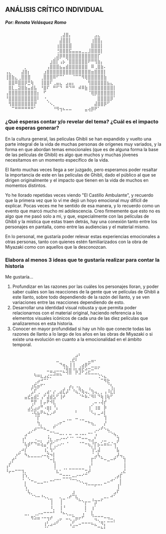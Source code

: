 ## ANÁLISIS CRÍTICO INDIVIDUAL 
##### Por: Renata Velásquez Romo 
⠀⠀⠀⠀⠀⠀⠀⠀⠀⠀⠀⠀⠀⠀⠀⠀⠀⢀⣼⣿⡄⠀⠀⠀⠀⠀⠀⠀⣠⣄⠀⠀⠀⠀⠀
⠀⠀⠀⠀⠀⠀⠀⠀⠀⠀⠀⠀⠀⠀⠀⠀⠀⣼⣿⣿⡇⠀⠀⠀⠀⠀⠀⢰⣿⣿⡄⠀⠀⠀⠀
⠀⠀⠀⠀⠀⠀⠀⠀⠀⠀⠀⠀⠀⠀⠀⠀⢰⣿⣿⣿⣿⠀⠀⠀⠀⠀⠀⣿⣿⣿⡇⠀⠀⠀⠀
⠀⠀⠀⠀⠀⠀⠀⠀⠀⠀⠀⠀⠀⠀⠀⠀⢘⣿⣿⣿⣯⣤⣤⣤⣀⣀⣸⣿⣿⣿⡇⠀⠀⠀⠀
⠀⠀⠀⠀⠀⠀⠀⠀⠀⠀⠀⠀⠀⠀⠀⢀⣼⡿⠿⣿⣿⣿⣿⣿⣿⣿⣿⣿⣿⡏⠀⠀⠀⠀⠀
⠀⠀⠀⠀⠀⠀⠀⠀⠀⠀⠀⠀⠀⠀⣰⣿⡏⢠⡦⠈⣿⣿⣿⣿⣿⣿⠟⠛⢻⣷⡄⠀⠀⠀⠀
⠀⠀⠀⠀⠀⠀⡀⠀⠀⠀⠀⠀⠀⢠⣿⣿⣿⣦⣤⣾⣿⣿⣿⣿⣿⣿⠀⠿⢀⣿⣷⠄⠀⠀⠀
⢠⣄⠀⠀⠀⣼⣿⡆⠀⠀⠀⠀⣰⣿⣿⣿⣿⣿⣿⣿⣿⣿⣿⣿⣿⣿⣿⣶⣿⣿⣿⡇⠀⠀⠀
⢸⣿⣷⣄⢀⣿⣿⣿⠀⠀⠀⢀⣿⣿⣿⠿⠋⠉⠁⠀⠀⠈⠉⠉⠻⢿⣿⣿⣿⣿⣿⣷⠀⠀⠀
⠀⣿⣿⠿⣿⣿⡿⣛⢷⠀⠀⢸⣿⣿⠏⢀⣤⣄⠀⣠⣤⡄⠀⠀⠀⠀⢻⣿⣿⣿⣿⣿⣦⣄⠀
⠀⣿⣇⣀⣽⣿⣷⣤⣾⣧⠀⠘⣿⠏⠀⠛⠋⠙⠀⠛⠙⠛⠀⠾⠿⣷⢸⣿⣿⣿⣿⣿⣿⣿⡇
⢠⣿⣿⣿⣿⣿⣿⣿⣿⣿⡆⠀⠋⠀⠀⠀⠀⠀⠀⠀⠀⠀⠀⠀⠀⠀⠈⢿⡿⣿⣿⣿⣿⣿⡇
⠘⣿⣿⣿⣿⣿⣿⣿⣿⣿⠇⠀⠐⡀⠀⠀⠀⠀⠀⠀⠀⠀⠀⠀⠀⠀⠀⠀⠀⣿⣿⣿⣿⡿⠁
⠀⢻⣿⣿⣿⣿⣿⣿⣿⡟⠀⠀⠀⠈⠢⡀⠀⠀⠀⠀⠀⠀⠀⠀⠀⠀⠀⠀⣼⣿⣿⡿⠋⠀⠀
⠀⠀⠉⠛⠛⠛⠛⠛⠛⠁⠀⠀⠀⠀⠀⠘⠻⢲⠦⠤⠤⠀⠀⠀⠀⣤⢴⡿⠟⠁⠀⠀⠀⠀⠀

### ¿Qué esperas contar y/o revelar del tema? ¿Cuál es el impacto que esperas generar?
En la cultura general, las películas Ghibli se han expandido y vuelto una parte integral de la vida de muchas personas de orígenes muy variados, y la forma en que abordan temas emocionales (que es de alguna forma la base de las películas de Ghibli) es algo que muchos y muchas jóvenes necesitamos en un momento específico de la vida. 

El llanto muchas veces llega a ser juzgado, pero esperamos poder resaltar la importancia de este en las películas de Ghibli, dado el público al que se dirigen originalmente y el impacto que tienen en la vida de muchos en momentos distintos.

 Yo he llorado repetidas veces viendo "El Castillo Ambulante", y recuerdo que la primera vez que lo ví me dejó un hoyo emocional muy difícil de explicar. Pocas veces me he sentido de esa manera, y lo recuerdo como un evento que marcó mucho mi adolescencia. Creo firmemente que esto no es algo que me pasó solo a mi, y que, especialmente con las películas de Ghibli y la mística que estas traen detrás, hay una conexión tanto entre los personajes en pantalla, como entre las audiencias y el material mismo.

 En lo personal, me gustaría poder relevar estas experiencias emocionales a otras personas, tanto con quienes estén familiarizados con la obra de Miyazaki como con aquellos que la desconozcan. 
### Elabora al menos 3 ideas que te gustaría realizar para contar la historia
Me gustaría... 
1. Profundizar en las razones por las cuáles los personajes lloran, y poder saber cuáles son las reacciones de la gente que ve películas de Ghibli a este llanto, sobre todo dependiendo de la razón del llanto, y se ven variaciones entre las reacciones dependiendo de esto. 
2. Desarrollar una identidad visual robusta y que permita poder relacionarnos con el material original, haciendo referencia a los elementos visuales icónicos de cada una de las diez películas que analizaremos en esta historia. 
3. Conocer en mayor profundidad si hay un hilo que conecte todas las razones de llanto a lo largo de los años en las obras de Miyazaki o si existe una evolución en cuanto a la emocionalidad en el ámbito temporal. 

⠀⠀⠀⠀⠀⠀⠀⠀⠀⠀⠀⠀⠀⠀⠀⠀⠀⠀⠀⠀⠀⠀⣠⠆⠀⠀⠀⠀⠀⠀⠀⠀⠀⠀⠀⠀⠀⠀
⠀⠀⠀⠀⠀⠀⠀⠀⠀⠀⠀⠀⠀⠀⠀⠀⣀⠀⠀⠀⢀⣞⠇⠀⠀⠀⣀⣤⠄⠀⠀⠀⠀⠀⠀⠀⠀⠀
⠀⠀⠀⠀⠀⠀⠀⠀⠀⠀⠀⠀⠀⠀⠀⠀⠀⠙⢶⣄⢸⢸⠀⢀⣴⡿⠋⣀⣀⣀⠀⠀⠀⠀⠀⠀⠀⠀
⠀⠀⠀⠀⠀⠀⠀⠀⠀⠀⠀⠀⠀⠤⣤⣠⠤⠤⣌⣻⣿⠘⣧⢻⡯⢚⡭⠒⠉⠁⠀⠀⠀⠀⠀⠀⠀⠀
⠀⠀⠀⠀⠀⠀⠀⠀⠀⠳⠶⣆⣠⣔⡒⠚⠛⠓⠀⠈⠉⠀⠁⠉⠀⠉⠉⠉⠉⢑⠢⣄⠀⠀⠀⠀⠀⠀
⠀⠀⠀⠀⠀⠀⠀⠀⠀⢀⡴⠚⠉⠁⠀⠀⠀⠀⠀⠀⠀⠀⠀⠀⠀⠀⠀⠀⠀⠀⠉⠻⣗⠀⠀⠀⠀⠀
⠀⠀⠀⠀⠀⠀⠀⠀⣰⢯⡶⠋⠁⠀⠀⠀⠀⠀⢀⠀⡴⡄⠠⣄⠀⠀⢀⠀⠀⠀⠀⠀⠈⢣⡀⠀⠀⠀
⠀⠀⠀⠀⠀⠀⠀⠀⣡⠏⢀⠀⢀⣴⠂⡔⢀⣴⣏⡼⠁⠘⢦⡙⢷⢤⡈⢳⢤⡀⡀⢠⠸⣎⡇⠀⠀⠀
⠀⠀⠀⠀⠀⠀⣤⣞⣥⣾⡃⢠⠋⣼⣾⣣⠋⢸⠞⠀⠀⠀⠀⠈⠓⠷⠌⠻⠇⠙⢷⢸⢷⠋⠀⠀⠀⠀
⠀⠀⠀⠀⠀⠀⠀⠀⢛⡟⠀⡇⡤⠟⠺⣇⠀⠀⠀⠀⠀⠀⠀⠀⠀⠀⠀⢀⠤⠠⢼⡞⠀⠀⠀⠀⠀⠀
⠀⠀⠀⠀⠀⠀⠀⣠⢎⣠⡴⠛⠠⣶⡆⠘⡄⠀⠀⠀⠀⠀⠀⠀⠀⠀⢰⠁⢰⣶⠀⡷⠀⠀⠀⠀⠀⠀
⠀⠀⠀⠀⠀⠀⠀⠉⠩⢯⣦⠟⠦⣌⡠⠞⠀⠀⠀⠀⠀⠀⠃⠀⠀⠀⠈⠣⡄⣀⠴⡇⠀⠀⠀⠀⠀⠀
⠀⠀⠀⠀⠀⠀⠀⠀⠀⠈⡏⠀⠀⠀⠀⠀⠀⠀⠀⢀⣀⠀⠤⢀⣀⠀⠀⠀⠀⠀⠀⢹⠀⠀⠀⠀⠀⠀
⠀⠀⠀⠀⠀⠀⠀⠀⠀⠀⢳⡀⠀⠀⠀⢀⡠⠖⠉⠀⠀⠀⠀⠀⠀⠉⠓⢦⡀⠀⠀⡜⠀⠀⠀⠀⠀⠀
⠀⠀⠀⠀⠀⠀⠀⠀⢀⡴⠒⠓⠦⣀⠀⠋⠀⠀⠀⠀⠀⠀⠀⠀⠀⠀⠀⠀⢀⡠⠞⠢⣄⠀⠀⠀⠀⠀
⠀⠀⠀⠀⠀⠀⣠⠚⠁⠀⠀⠀⠀⢀⠉⠑⠒⠤⠄⠄⠤⠀⠤⠠⠤⠄⠒⠂⢡⠀⠀⠀⠈⠑⢦⡀⠀⠀
⠀⠀⠀⠀⠀⢰⠃⠀⠀⠠⣀⡀⠀⢘⣆⢀⡤⠔⠒⠊⠈⠁⠈⠉⠒⠒⢤⣠⠃⠀⢀⣀⠀⠀⠀⣹⠀⠀
⠀⠀⠀⠀⠀⠈⢧⡾⠋⠙⠶⢵⣤⠋⡞⢁⡠⠔⠂⠈⠀⠀⠀⠈⠉⠒⢦⡘⡏⡦⠥⠶⠮⠌⢲⠁⠀⠀
⠀⠀⠀⠀⢀⠴⡎⠀⠀⠀⠀⠀⢰⡁⢳⠊⠀⠀⠀⠀⠀⠀⠀⠀⠀⠀⠀⢱⢃⣼⠀⠀⠀⠀⠈⣧⠀⠀
⠀⠀⠀⡰⠋⠀⠳⣄⣀⣀⣀⡠⠤⣝⠲⡇⠀⠀⠀⠀⠀⠀⠀⠀⠀⠀⠀⠈⣠⢧⡀⠀⠀⠀⢀⡼⢤⡀
⠀⢀⡞⠁⠀⠀⠀⠀⠀⠀⠀⠀⠀⠈⠒⣇⠀⠀⠀⠀⠀⠀⠀⠀⠀⠀⠀⡏⠁⠀⠉⠒⠤⠒⠋⠀⠀⢹
⢠⠏⠀⠀⠀⠀⠀⠀⠀⠀⠀⠀⠀⠀⠀⢸⠀⠀⠀⠀⠀⠀⠀⠀⠀⠀⢠⠃⠀⠀⠀⠀⠀⠀⠀⠀⠀⢸
⠸⡤⠤⠒⠒⢲⡀⠀⠀⠀⠀⠀⠀⠀⠀⠈⣆⠂⠈⠁⠉⠉⠉⠉⠉⢒⡼⠀⠀⠀⠀⠀⠀⠀⠀⠀⢀⣜
⠀⠀⠀⠀⠀⢸⠱⡀⠀⠀⠀⠀⠀⠀⠀⠀⠀⠉⣒⣒⣂⠤⠔⠒⠊⠉⠀⠀⠀⠀⠀⠀⠀⠀⢀⡴⡏⠀
⠀⠀⠀⠀⠀⠈⡄⠈⠒⠤⣀⣀⠤⠄⠒⠊⠉⠁⠀⠀⠈⠉⠑⠢⢄⣀⠀⠀⠀⠀⠀⣀⠤⠚⠁⠀⡇⠀
⠀⠀⠀⠀⠀⠀⢣⠀⠀⠀⠀⠀⠀⠀⠀⠀⠀⠀⠀⠀⠀⠀⠀⠀⠀⠈⠉⠉⠋⠉⠁⠀⠀⠀⠀⢸⠁⠀
⠀⠀⠀⠀⠀⠀⠈⢧⡀⠀⠀⠀⠀⠀⠀⠀⠀⠀⠀⠀⠀⣰⠀⠀⠀⠀⠀⠀⠀⠀⠀⠀⠀⠀⣠⠏⠀⠀
⠀⠀⠀⠀⠀⠀⠀⠀⠈⠑⠒⠘⠢⢄⣀⠀⠀⢄⣀⠠⠞⠉⢧⡀⠀⠀⠀⢀⠀⠀⣀⠤⠄⠚⠁⠀⠀⠀
⠀⠀⠀⠀⠀⠀⠀⠀⠀⠀⠀⠀⠀⠀⢸⠀⠀⢸⠀⠀⠀⠀⠀⠉⠑⡖⠒⠈⡽⠉⠁⠀⠀⠀⠀⠀⠀⠀
⠀⠀⠀⠀⠀⠀⠀⠀⠀⠀⠀⠀⠀⠀⠸⡀⠀⢸⠘⠀⠀⠀⠀⠀⠀⡇⠀⢰⠁⠀⠀⠀⠀⠀⠀⠀⠀⠀
⠀⠀⠀⠀⠀⠀⣀⡀⠀⢀⡠⠤⠒⠒⠒⠃⠀⠘⠦⢄⣀⡀⠀⠀⢠⠁⠀⣇⠀⠀⠀⠀⠀⠀⠀⠀⠀⠀
⠀⠀⠀⠀⠀⠀⠀⠀⠻⠵⠶⠐⠒⢲⠞⠀⢀⡤⠀⠤⢄⢉⡶⠖⠋⠀⠀⠈⢭⡉⠉⠒⠲⠤⡀⠀⠀⠀
⠀⠀⠀⠀⠀⠀⠀⠀⠀⠀⠀⠀⢰⢃⣠⠴⠋⠀⠀⠀⢠⢋⣀⠤⠒⠒⠒⠦⣄⠈⠻⡅⠉⠉⠁⠀⠀⠀
⠀⠀⠀⠀⠀⠀⠀⠀⠀⠀⠀⠀⠈⠁⠀⠀⠀⠀⠀⠀⠀⠉⠀⠀⠀⠀⠀⠀⠀⠉⠓⠃⠀⠀⠀⠀⠀⠀